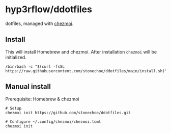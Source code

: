 # hyp3rflow/ddotfiles

dotfiles, managed with [chezmoi](https://github.com/twpayne/chezmoi).

## Install

This will install Homebrew and chezmoi. After installation `chezmoi` will be initialized.

```shell
/bin/bash -c "$(curl -fsSL https://raw.githubusercontent.com/stonechoe/ddotfiles/main/install.sh)"
```

## Manual install

Prerequisite: Homebrew & chezmoi

```shell
# Setup
chezmoi init https://github.com/stonechoe/ddotfiles.git

# Configure ~/.config/chezmoi/chezmoi.toml
chezmoi init
```